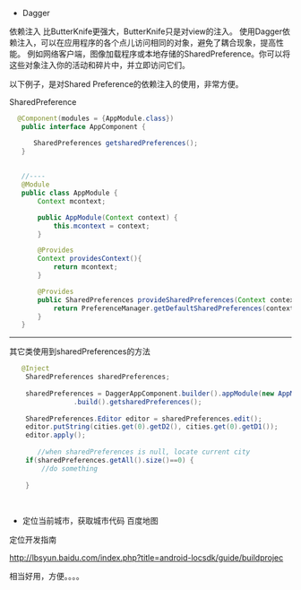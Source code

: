 * Dagger 


依赖注入
比ButterKnife更强大，ButterKnife只是对view的注入。
使用Dagger依赖注入，可以在应用程序的各个点儿访问相同的对象，避免了耦合现象，提高性能。
例如网络客户端，图像加载程序或本地存储的SharedPreference。你可以将这些对象注入你的活动和碎片中，并立即访问它们。

以下例子，是对Shared Preference的依赖注入的使用，非常方便。
    
SharedPreference
    
 ```Java
   @Component(modules = {AppModule.class})
    public interface AppComponent {

       SharedPreferences getsharedPreferences();
    }
    
    
    //----
    @Module
    public class AppModule {
        Context mcontext;

        public AppModule(Context context) {
            this.mcontext = context;
        }

        @Provides
        Context providesContext(){
            return mcontext;
        }

        @Provides
        public SharedPreferences provideSharedPreferences(Context context){
            return PreferenceManager.getDefaultSharedPreferences(context);
        }
    }
```
    
------------------------------------------------------------
    
其它类使用到sharedPreferences的方法
 
```Java
   @Inject 
    SharedPreferences sharedPreferences;
     
    sharedPreferences = DaggerAppComponent.builder().appModule(new AppModule(mContext))
                .build().getsharedPreferences();
                
    SharedPreferences.Editor editor = sharedPreferences.edit();
    editor.putString(cities.get(0).getD2(), cities.get(0).getD1());
    editor.apply();
                                   
       //when sharedPreferences is null, locate current city                           
    if(sharedPreferences.getAll().size()==0) {
        //do something
    
    }
 ```
    
    



* 定位当前城市，获取城市代码
百度地图

定位开发指南

http://lbsyun.baidu.com/index.php?title=android-locsdk/guide/buildprojec

相当好用，方便。。。。


